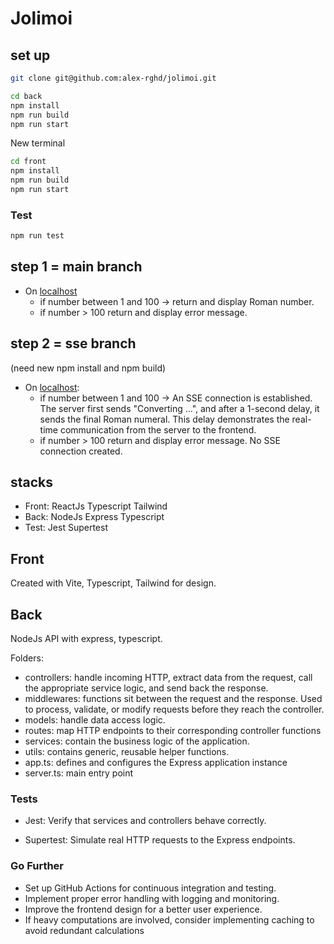 # Jolimoi

## set up

```bash
git clone git@github.com:alex-rghd/jolimoi.git
```

```bash
cd back
npm install
npm run build
npm run start
```

New terminal

```bash
cd front
npm install
npm run build
npm run start
```

### Test

```bash
npm run test
```

## step 1 = main branch

- On [localhost](http://localhost:4173/)
  - if number between 1 and 100 -> return and display Roman number.
  - if number > 100 return and display error message.

## step 2 = sse branch

(need new npm install and npm build)

- On [localhost](http://localhost:4173/):
  - if number between 1 and 100 -> An SSE connection is established. The server first sends "Converting ...", and after a 1-second delay, it sends the final Roman numeral. This delay demonstrates the real-time communication from the server to the frontend.
  - if number > 100 return and display error message. No SSE connection created.

## stacks

- Front: ReactJs Typescript Tailwind
- Back: NodeJs Express Typescript
- Test: Jest Supertest

## Front

Created with Vite, Typescript, Tailwind for design.

## Back

NodeJs API with express, typescript.

Folders:

- controllers: handle incoming HTTP, extract data from the request, call the appropriate service logic, and send back the response.
- middlewares: functions sit between the request and the response. Used to process, validate, or modify requests before they reach the controller.
- models: handle data access logic.
- routes: map HTTP endpoints to their corresponding controller functions
- services: contain the business logic of the application.
- utils: contains generic, reusable helper functions.
- app.ts: defines and configures the Express application instance
- server.ts: main entry point

### Tests

- Jest: Verify that services and controllers behave correctly.
  
- Supertest: Simulate real HTTP requests to the Express endpoints.

### Go Further

- Set up GitHub Actions for continuous integration and testing.
- Implement proper error handling with logging and monitoring.
- Improve the frontend design for a better user experience.
- If heavy computations are involved, consider implementing caching to avoid redundant calculations
